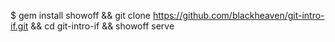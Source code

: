 $ gem install showoff && git clone https://github.com/blackheaven/git-intro-if.git && cd git-intro-if && showoff serve
